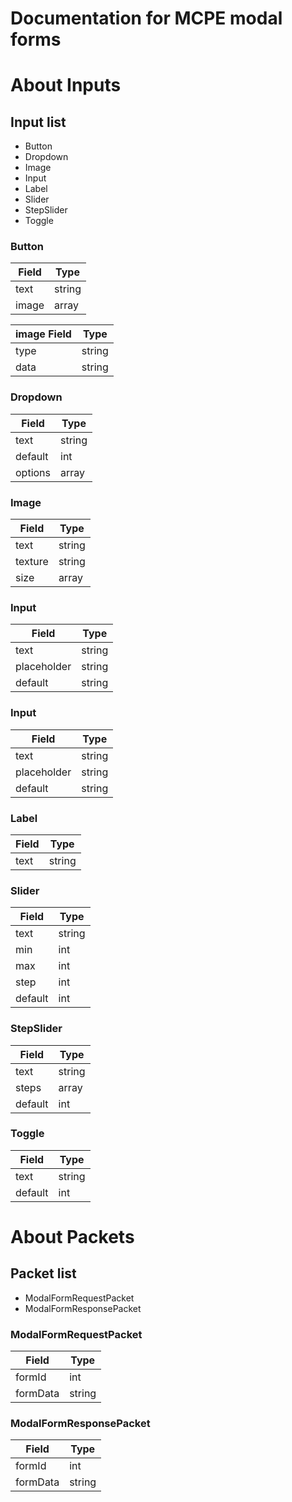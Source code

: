 # Documentation for MCPE modal forms


# About Inputs

## Input list
+ Button
+ Dropdown
+ Image
+ Input
+ Label
+ Slider
+ StepSlider
+ Toggle

### Button
| Field | Type   |
| ----- | ----   |
| text  | string |
| image | array  |

| image Field | Type   |
| ----------- | ------ |
| type        | string |
| data        | string |

### Dropdown
| Field   | Type   |
| ------- | ------ |
| text    | string |
| default | int    |
| options | array  |

### Image
| Field   | Type   |
| ------- | ------ |
| text    | string |
| texture | string |
| size    | array  |

### Input
| Field       | Type   |
| ----------- | ------ |
| text        | string |
| placeholder | string |
| default     | string |

### Input
| Field       | Type   |
| ----------- | ------ |
| text        | string |
| placeholder | string |
| default     | string |

### Label
| Field       | Type   |
| ----------- | ------ |
| text        | string |

### Slider
| Field   | Type   |
| ------- | ------ |
| text    | string |
| min     | int    |
| max     | int    |
| step    | int    |
| default | int    |

### StepSlider
| Field   | Type   |
| ------- | ------ |
| text    | string |
| steps   | array  |
| default | int    |

### Toggle
| Field   | Type   |
| ------- | ------ |
| text    | string |
| default | int    |



# About Packets

## Packet list
+ ModalFormRequestPacket
+ ModalFormResponsePacket

### ModalFormRequestPacket
| Field     | Type   |
| --------- | ------ |
| formId    | int    |
| formData  | string |

### ModalFormResponsePacket
| Field     | Type   |
| --------- | ------ |
| formId    | int    |
| formData  | string |
